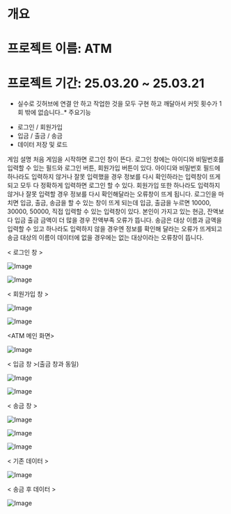 개요
======
프로젝트 이름: ATM
======
프로젝트 기간: 25.03.20 ~ 25.03.21
======
* 실수로 깃허브에 연결 안 하고 작업한 것을 모두 구현 하고 깨달아서 커밋 횟수가 1회 밖에 없습니다..*
주요기능
- 로그인 / 회원가입 
- 입금 / 출금 / 송금
- 데이터 저장 및 로드 

게임 설명
처음 게임을 시작하면 로그인 창이 뜬다. 로그인 창에는 아이디와 비밀번호를 입력할 수 있는 필드와 로그인 버튼, 회원가입 버튼이 있다. 아이디와 비밀번호 필드에 하나라도 입력하지 않거나 잘못 입력했을 경우 정보를 다시 확인하라는 입력창이 뜨게 되고 모두 다 정확하게 입력하면 로그인 할 수 있다.
회원가입 또한 하나라도 입력하지 않거나 잘못 입력할 경우 정보를 다시 확인해달라는 오류창이 뜨게 됩니다. 로그인을 마치면 입금, 출금, 송금을 할 수 있는 창이 뜨게 되는데 입금, 출금을 누르면 10000, 30000, 50000, 직접 입력할 수 있는 입력창이 있다.
본인이 가지고 있는 현금, 잔액보다 입금 출금 금액이 더 많을 경우 잔액부족 오류가 뜹니다.
송금은 대상 이름과 금액을 입력할 수 있고 하나라도 입력하지 않을 경우엔 정보를 확인해 달라는 오류가 뜨게되고 송금 대상의 이름이 데이터에 없을 경우에는 없는 대상이라는 오류창이 뜹니다. 

< 로그인 창 >

![Image](https://github.com/user-attachments/assets/f2108bd0-a972-43a0-9b52-22714e4a6dd6)

![Image](https://github.com/user-attachments/assets/09919b13-bf2a-4bdb-84f5-3d9124d92134)

< 회원가입 창 >

![Image](https://github.com/user-attachments/assets/e55035d4-5e6b-4aeb-a83c-9b724457a0c5)

![Image](https://github.com/user-attachments/assets/1294f5fe-6334-4cfe-8d93-6f3c9422679f)

<ATM 메인 화면>

![Image](https://github.com/user-attachments/assets/0335d0dd-ff71-491b-8da1-ab8b070d6804)

< 입금 창 >(출금 창과 동일)

![Image](https://github.com/user-attachments/assets/c984392c-ab79-4922-8166-253d9adc281e)

![Image](https://github.com/user-attachments/assets/295e4201-3d5e-4ff4-a1bb-4d1e19432e6c)

< 송금 창 >

![Image](https://github.com/user-attachments/assets/37a46bc3-36ca-4b7f-8723-6dd0d4f172dc)

![Image](https://github.com/user-attachments/assets/50bd82b9-d0f4-4061-a9ab-299eb6e76aa8)

![Image](https://github.com/user-attachments/assets/198f381d-36ba-4f08-a8c8-0467aa0be965)

< 기존 데이터 >

![Image](https://github.com/user-attachments/assets/5c99735b-0f22-48d2-8ee8-570ac37278a6)

< 송금 후 데이터 >

![Image](https://github.com/user-attachments/assets/7ac70f9d-4913-44f5-b2ca-2a8acbbf4713)




